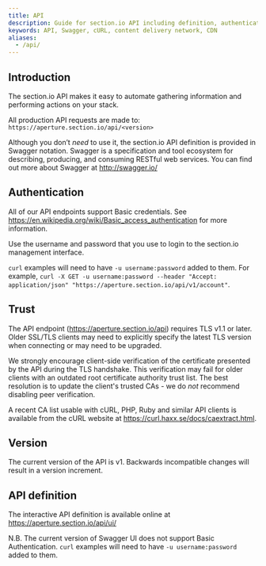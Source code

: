 ```yaml
---
title: API
description: Guide for section.io API including definition, authentication, and version.
keywords: API, Swagger, cURL, content delivery network, CDN
aliases:
  - /api/
---
```


## Introduction

The section.io API makes it easy to automate gathering information and performing actions on your stack.

All production API requests are made to: `https://aperture.section.io/api/<version>`

Although you don’t *need* to use it, the section.io API definition is provided in Swagger notation. Swagger is a specification and tool ecosystem for describing, producing, and consuming RESTful web services. You can find out more about Swagger at <http://swagger.io/>

## Authentication

All of our API endpoints support Basic credentials. See https://en.wikipedia.org/wiki/Basic_access_authentication for more information.

Use the username and password that you use to login to the section.io management interface.

`curl` examples will need to have `-u username:password` added to them. For example, `curl -X GET -u username:password --header "Accept: application/json" "https://aperture.section.io/api/v1/account"`.

## Trust

The API endpoint (https://aperture.section.io/api) requires TLS v1.1 or later. Older SSL/TLS clients may need to explicitly specify the latest TLS version when connecting or may need to be upgraded.

We strongly encourage client-side verification of the certificate presented by the API during the TLS handshake. This verification may fail for older clients with an outdated root certificate authority trust list. The best resolution is to update the client's trusted CAs - we do *not* recommend disabling peer verification.

A recent CA list usable with cURL, PHP, Ruby and similar API clients is available from the cURL website at <https://curl.haxx.se/docs/caextract.html>.

## Version

The current version of the API is v1. Backwards incompatible changes will result in a version increment.

## API definition

The interactive API definition is available online at <https://aperture.section.io/api/ui/>

N.B. The current version of Swagger UI does not support Basic Authentication. `curl` examples will need to have `-u username:password` added to them.
